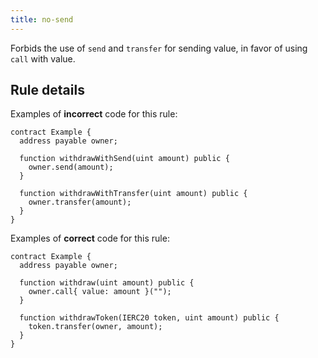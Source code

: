 ```yaml
---
title: no-send
---
```


Forbids the use of `send` and `transfer` for sending value, in favor of using `call` with value.

## Rule details

Examples of **incorrect** code for this rule:

```solidity
contract Example {
  address payable owner;

  function withdrawWithSend(uint amount) public {
    owner.send(amount);
  }

  function withdrawWithTransfer(uint amount) public {
    owner.transfer(amount);
  }
}
```

Examples of **correct** code for this rule:

```solidity
contract Example {
  address payable owner;

  function withdraw(uint amount) public {
    owner.call{ value: amount }("");
  }

  function withdrawToken(IERC20 token, uint amount) public {
    token.transfer(owner, amount);
  }
}
```
